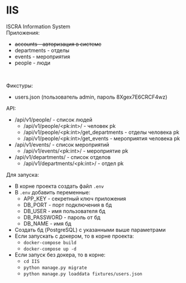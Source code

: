 # IIS
ISCRA Information System</br>
Приложения:
* ~~accounts - авторизация в системе~~
* departments - отделы
* events - мероприятия 
* people - люди
</br>

Фикстуры:
* users.json (пользователь admin, пароль 8Xgex7E6CRCF4wz)

API:
* /api/v1/people/ - список людей
  * /api/v1/people/\<pk:int>/ - человек pk
  * /api/v1/people/\<pk:int>/get_departments - отделы человека pk
  * /api/v1/people/\<pk:int>/get_events - мероприятия человека pk
* /api/v1/events/ - список мероприятий
  * /api/v1/events/\<pk:int>/ - мероприятие pk
* /api/v1/departments/ - список отделов
  * /api/v1/departments/\<pk:int>/ - отдел pk

Для запуска:
* В корне проекта создать файл `.env`
* В `.env` добавить переменные:
  * APP_KEY - секретный ключ приложения
  * DB_PORT - порт подключения в бд
  * DB_USER - имя пользователя бд
  * DB_PASSWORD - пароль от бд
  * DB_NAME - имя бд
* Создать бд (PostgreSQL) с указанными выше параметрами
* Если запускать с докером, то в корне проекта:
  * `docker-compose build`
  * `docker-compose up -d`
* Если запуск без докера, то в корне:
  * `cd IIS`
  * `python manage.py migrate`
  * `python manage.py loaddata fixtures/users.json`